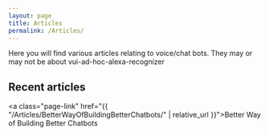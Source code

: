 ```yaml
---
layout: page
title: Articles
permalink: /Articles/
---
```

Here you will find various articles relating to voice/chat bots.  They may or may not be about vui-ad-hoc-alexa-recognizer

## Recent articles

<a class="page-link" href="{{ "/Articles/BetterWayOfBuildingBetterChatbots/" | relative_url }}">Better Way of Building Better Chatbots</a>

